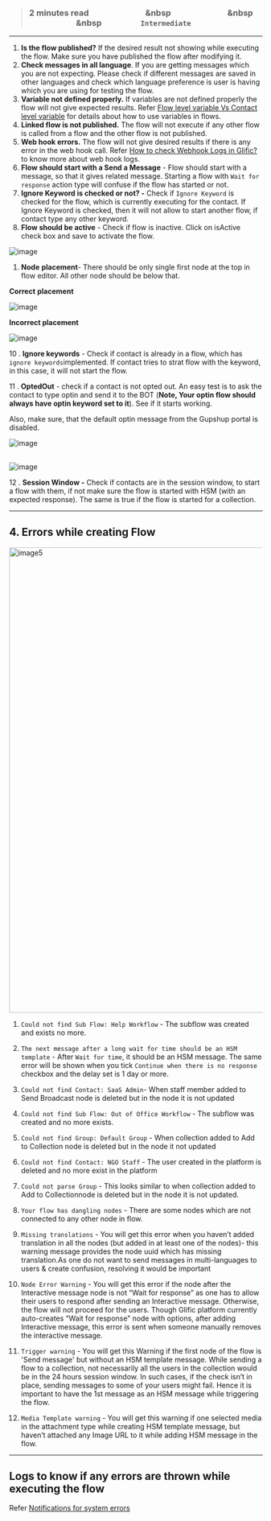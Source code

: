 > ### **2 minutes read &nbsp; &nbsp; &nbsp; &nbsp; &nbsp; &nbsp; &nbsp; &nbsp; &nbsp; &nbsp; &nbsp; &nbsp; &nbsp; &nbsp; &nbsp &nbsp; &nbsp; &nbsp; &nbsp; &nbsp; &nbsp; &nbsp; &nbsp; &nbsp; &nbsp; &nbsp; &nbsp; &nbsp; &nbsp; &nbsp &nbsp; &nbsp; &nbsp; &nbsp; &nbsp; &nbsp; &nbsp; &nbsp; &nbsp; &nbsp; &nbsp; &nbsp; &nbsp; &nbsp; &nbsp &nbsp; &nbsp; &nbsp; &nbsp; &nbsp; &nbsp; &nbsp; &nbsp; &nbsp; &nbsp;`Intermediate`**

---

1. **Is the flow published?** If the desired result not showing while executing the flow. Make sure you have published the flow after modifying it.
1. **Check messages in all language**. If you are getting messages which you are not expecting. Please check if different messages are saved in other languages and check which language preference is user is having which you are using for testing the flow.
1. **Variable not defined properly.** If variables are not defined properly the flow will not give expected results. Refer [Flow level variable Vs Contact level variable](https://glific.github.io/docs/docs/Product%20Features/Flows/Flow%20Variables/Flow%20variables%20vs%20Contact%20variables/) for details about how to use variables in flows.
1. **Linked flow is not published.** The flow will not execute if any other flow is called from a flow and the other flow is not published.
1. **Web hook errors.** The flow will not give desired results if there is any error in the web hook call. Refer [How to check Webhook Logs in Glific?](https://glific.github.io/docs/docs/Product%20Features/Flows/Flow%20Actions/Call%20a%20webhook/#checking-webhook-logs) to know more about web hook logs.
1. **Flow should start with a Send a Message** - Flow should start with a message, so that it gives related message. Starting a flow with `Wait for response` action type will confuse if the flow has started or not.
1. **Ignore Keyword is checked or not? -** Check if `Ignore Keyword` is checked for the flow, which is currently executing for the contact. If Ignore Keyword is checked, then it will not allow to start another flow, if contact type any other keyword.
1. **Flow should be active** - Check if flow is inactive. Click on isActive check box and save to activate the flow.

![image](https://user-images.githubusercontent.com/32592458/220824518-d36eef6e-0a58-44fd-8de5-741fa618f1f2.png)

1. **Node** **placement**- There should be only single first node at the top in flow editor. All other node should be below that.

**Correct** **placement**

![image](https://user-images.githubusercontent.com/32592458/220824539-c8b92f3a-9a7d-43a9-9dcc-159a9211bed2.png)

**Incorrect placement**

![image](https://user-images.githubusercontent.com/32592458/220824560-8cd4831a-9871-46b5-a664-24e8ed4bbdb2.png)

10 . **Ignore keywords** - Check if contact is already in a flow, which has `ignore keywords`implemented. If contact tries to strat flow with the keyword, in this case, it will not start the flow.

11 . **OptedOut** - check if a contact is not opted out. An easy test is to ask the contact to type optin and send it to the BOT (**Note, Your optin flow should always have optin keyword set to it**). See if it starts working.

Also, make sure, that the default optin message from the Gupshup portal is disabled.

![image](https://user-images.githubusercontent.com/32592458/220824573-79eec9c5-d95c-49f3-9dcc-efd868d475cb.png)

##

![image](https://user-images.githubusercontent.com/32592458/220824585-eb9c0995-2bac-424a-b3be-1d4ab0d3d7f9.png)

12 . **Session Window -** Check if contacts are in the session window, to start a flow with them, if not make sure the flow is started with HSM (with an expected response). The same is true if the flow is started for a collection.

---

## 4. Errors while creating Flow

<img width="925" alt="image5" src="https://user-images.githubusercontent.com/132430123/257415086-012cbfe4-26e6-4409-a0a6-5ffeb4a35c4c.png" />

1. `Could not find Sub Flow: Help Workflow` - The subflow was created and exists no more.

2. `The next message after a long wait for time should be an HSM template` - After `Wait for time`, it should be an HSM message. The same error will be shown when you tick `Continue when there is no response` checkbox and the delay set is 1 day or more.

3. `Could not find Contact: SaaS Admin`- When staff member added to Send Broadcast node is deleted but in the node it is not updated

4. `Could not find Sub Flow: Out of Office Workflow` - The subflow was created and no more exists.

5. `Could not find Group: Default Group` - When collection added to Add to Collection node is deleted but in the node it not updated

6. `Could not find Contact: NGO Staff` - The user created in the platform is deleted and no more exist in the platform

7. `Could not parse Group` - This looks similar to when collection added to Add to Collectionnode is deleted but in the node it is not updated.

8. `Your flow has dangling nodes` - There are some nodes which are not connected to any other node in flow.

9. `Missing translations` - You will get this error when you haven’t added translation in all the nodes (but added in at least one of the nodes)- this warning message provides the node uuid which has missing translation.As one do not want to send messages in multi-languages to users & create confusion, resolving it would be important

10. `Node Error Warning` - You will get this error if the node after the Interactive message node is not “Wait for response” as one has to allow their users to respond after sending an Interactive message. Otherwise, the flow will not proceed for the users.
    Though Glific platform currently auto-creates “Wait for response” node with options, after adding Interactive message, this error is sent when someone manually removes the interactive message.

11. `Trigger warning` - You will get this Warning if the first node of the flow is 'Send message' but without an HSM template message. While sending a flow to a collection, not necessarily all the users in the collection would be in the 24 hours session window. In such cases, if the check isn’t in place, sending messages to some of your users might fail. Hence it is important to have the 1st message as an HSM message while triggering the flow.

12. `Media Template warning` - You will get this warning if one selected media in the attachment type while creating HSM template message, but haven’t attached any Image URL to it while adding HSM message in the flow.

---

## Logs to know if any errors are thrown while executing the flow

Refer [Notifications for system errors](https://glific.github.io/docs/docs/Product%20Features/Notifications#notifications-for-system-errors)
